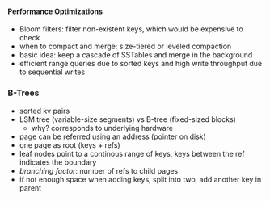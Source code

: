 #### Performance Optimizations
- Bloom filters: filter non-existent keys, which would be expensive to check
- when to compact and merge: size-tiered or leveled compaction
- basic idea: keep a cascade of SSTables and merge in the background
- efficient range queries due to sorted keys and high write throughput due to sequential writes

### B-Trees
- sorted kv pairs
- LSM tree (variable-size segments) vs B-tree (fixed-sized blocks)
  * why? corresponds to underlying hardware
- page can be referred using an address (pointer on disk)
- one page as root (keys + refs)
- leaf nodes point to a continous range of keys, keys between the ref indicates the boundary
- *branching factor*: number of refs to child pages
- if not enough space when adding keys, split into two, add another key in parent

